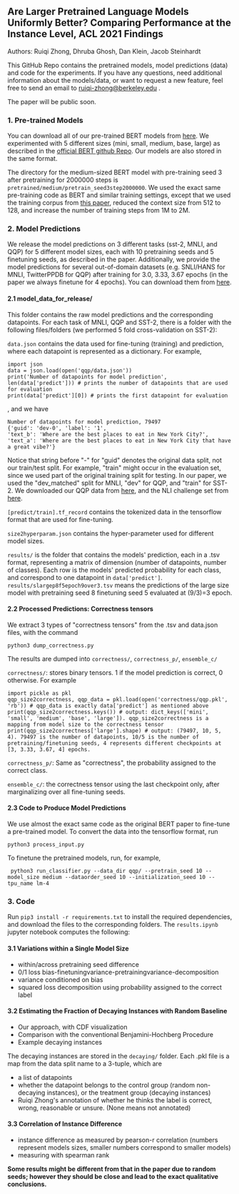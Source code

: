 ## Are Larger Pretrained Language Models Uniformly Better? Comparing Performance at the Instance Level, ACL 2021 Findings

Authors: Ruiqi Zhong, Dhruba Ghosh, Dan Klein, Jacob Steinhardt

This GitHub Repo contains the pretrained models, model predictions (data) and code for the experiments.
If you have any questions, need additional information about the models/data, or want to request a new feature, feel free to send an email to ruiqi-zhong@berkeley.edu .

The paper will be public soon. 

### 1. Pre-trained Models

You can download all of our pre-trained BERT models from [here](https://drive.google.com/drive/folders/1--niMIJNd3iMzc4UENZUc_MFXGdzLPDz?usp=sharing). 
We experimented with 5 different sizes (mini, small, medium, base, large) as described in the [official BERT github Repo](https://github.com/google-research/bert). 
Our models are also stored in the same format.

The directory for the medium-sized BERT model with pre-training seed 3 after pretraining for 2000000 steps is ```pretrained/medium/pretrain_seed3step2000000```.
We used the exact same pre-training code as BERT and similar training settings, except that we used the training corpus from [this paper](https://arxiv.org/pdf/2002.11794.pdf), reduced the context size from 512 to 128, and increase the number of training steps from 1M to 2M. 
 
 ### 2. Model Predictions
 
We release the model predictions on 3 different tasks (sst-2, MNLI, and QQP) for 5 different model sizes, each with 10 pretraining seeds and 5 finetuning seeds, as described in the paper. 
Additionally, we provide the model predictions for several out-of-domain datasets (e.g. SNLI/HANS for MNLI, TwitterPPDB for QQP) after training for 3.0, 3.33, 3.67 epochs (in the paper we always finetune for 4 epochs).
You can download them from [here](https://drive.google.com/drive/folders/1jMqFE8SekJIjVIYGgoP5dIarz4JcWMmC?usp=sharing).

#### 2.1 model_data_for_release/
This folder contains the raw model predictions and the corresponding datapoints.
For each task of MNLI, QQP and SST-2, there is a folder with the following files/folders (we performed 5 fold cross-validation on SST-2):

```data.json``` contains the data used for fine-tuning (training) and prediction, where each datapoint is represented as a dictionary. 
For example,

```buildoutcfg
import json
data = json.load(open('qqp/data.json'))
print('Number of datapoints for model prediction', len(data['predict'])) # prints the number of datapoints that are used for evaluation
print(data['predict'][0]) # prints the first datapoint for evaluation
```
, and we have

```buildoutcfg
Number of datapoints for model prediction, 79497
{'guid': 'dev-0', 'label': '1', 
'text_b': 'Where are the best places to eat in New York City?', 
'text_a': 'Where are the best places to eat in New York City that have a great vibe?'}
```

Notice that string before "-" for "guid" denotes the original data split, not our train/test split.
For example, "train" might occur in the evaluation set, since we used part of the original training split for testing.
In our paper, we used the "dev_matched" split for MNLI, "dev" for QQP, and "train" for SST-2. 
We downloaded our QQP data from [here](https://github.com/shreydesai/calibration), and the NLI challenge set from [here](https://github.com/owenzx/InstabilityAnalysis).


```[predict/train].tf_record``` contains the tokenized data in the tensorflow format that are used for fine-tuning. 

```size2hyperparam.json``` contains the hyper-parameter used for different model sizes. 

```results/``` is the folder that contains the models' prediction, each in a .tsv format, representing a matrix of dimension (number of datapoints, number of classes).
Each row is the models' predicted probability for each class, and correspond to one datapoint in ```data['predict']```. 
```results/slargep8f5epoch9over3.tsv``` means the predictions of the large size model with pretraining seed 8 finetuning seed 5 evaluated at (9/3)=3 epoch.

#### 2.2 Processed Predictions: Correctness tensors

We extract 3 types of "correctness tensors" from the .tsv and data.json files, with the command

```python3 dump_correctness.py```

The results are dumped into ```correctness/```, ```correctness_p/```, ```ensemble_c/```


```correctness/```: stores binary tensors. 1 if the model prediction is correct, 0 otherwise. For example

```buildoutcfg
import pickle as pkl
qqp_size2correctness, qqp_data = pkl.load(open('correctness/qqp.pkl', 'rb')) # qqp_data is exactly data['predict'] as mentioned above
print(qqp_size2correctness.keys()) # output: dict_keys(['mini', 'small', 'medium', 'base', 'large']). qqp_size2correctness is a mapping from model size to the correctness tensor
print(qqp_size2correctness['large'].shape) # output: (79497, 10, 5, 4). 79497 is the number of datapoints, 10/5 is the number of pretraining/finetuning seeds, 4 represents different checkpoints at [3, 3.33, 3.67, 4] epochs. 
```

```correctness_p/```: Same as "correctness", the probability assigned to the correct class.

```ensemble_c/```: the correctness tensor using the last checkpoint only, after marginalizing over all fine-tuning seeds.

#### 2.3 Code to Produce Model Predictions

We use almost the exact same code as the original BERT paper to fine-tune a pre-trained model. 
To convert the data into the tensorflow format, run

```python3 process_input.py```

To finetune the pretrained models, run, for example, 

``` python3 run_classifier.py --data_dir qqp/ --pretrain_seed 10 --model_size medium --dataorder_seed 10 --initialization_seed 10 --tpu_name lm-4```


### 3. Code

Run ```pip3 install -r requirements.txt``` to install the required dependencies, and download the files to the corresponding folders.
The ```results.ipynb``` jupyter notebook computes the following:

#### 3.1 Variations within a Single Model Size

- within/across pretraining seed difference
- 0/1 loss bias-finetuningvariance-pretrainingvariance-decomposition
- variance conditioned on bias
- squared loss decomposition using probability assigned to the correct label

#### 3.2 Estimating the Fraction of Decaying Instances with Random Baseline

- Our approach, with CDF visualization
- Comparison with the conventional Benjamini-Hochberg Procedure
- Example decaying instances

The decaying instances are stored in the ```decaying/``` folder. Each .pkl file is a map from the data split name to a 3-tuple, which are

- a list of datapoints
- whether the datapoint belongs to the control group (random non-decaying instances), or the treatment group (decaying instances)
- Ruiqi Zhong's annotation of whether he thinks the label is correct, wrong, reasonable or unsure. (None means not annotated)

#### 3.3 Correlation of Instance Difference

- instance difference as measured by pearson-r correlation (numbers represent models sizes, smaller numbers correspond to smaller models)
- measuring with spearman rank

**Some results might be different from that in the paper due to random seeds; however they should be close and lead to the exact qualitative conclusions.**












